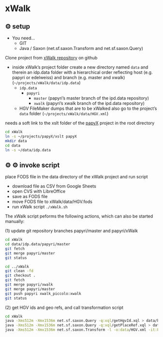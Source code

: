 # xWalk

## ⚙ setup

* You need…
  * GIT
  * Java / Saxon (net.sf.saxon.Transform and net.sf.saxon.Query)

Clone project from [xWalk repository](git@github.com:Edelweiss/xWalk.git) on github

* inside xWalk’s project folder create a new directory named `data` and therein an idp.data folder with a hierarchical order reflecting host (e.g. papyri or edelweiss) and branch (e.g. master and xwalk) (`~/projects/xWalk/data/idp.data`)
  * `idp.data`
    * `papyri`
      * `master` (papyri’s master branch of the ipd.data repository)
      * `xwalk` (papyri’s xwalk branch of the ipd.data repository)
  * HGV FileMaker dumps that are to be xWalked also go to the project’s `data` folder (`~/projects/xWalk/data/HGV.xml`)


needs a soft link to the xslt folder of the [papyX](https://github.com/Edelweiss/papyX) project in the root directory


```bash
cd xWalk
ln -s ~/projects/papyX/xslt papyX
mkdir data
cd data
ln -s ~/data/idp.data

```

## ⚙ ⚙ invoke script

place FODS file in the data directory of the xWalk project and run script

* download file as CSV from Google Sheets
* open CVS with LibreOffice
* save as FODS file
* move FODS file to xWalk/data/HGV.fods
* run xWalk script ```./xWalk.sh```

The xWalk script peforms the following actions, which can also be started manually:

(1) update git repository branches papyri/master and papyri/xWalk

```bash
cd xWalk
cd data/idp.data/papyri/master
git fetch
git merge papyri/master
git status

cd ../xWalk
git clean -fd
git checkout .
git fetch
git merge papyri/xwalk
git merge papyri/master
git push papyri xwalk_piccolo:xwalk
git status
```

(2) get HGV ids and geo refs, and call transformation script

```bash
cd xWalk
java -Xms512m -Xmx1536m net.sf.saxon.Query -q:xql/getHgvId.xql > data/hgvId.xml hgvMetaEpiDoc=../data/idp.data/papyri/master/HGV_meta_EpiDoc
java -Xms512m -Xmx1536m net.sf.saxon.Query -q:xql/getPlaceRef.xql > data/placeRef.xml hgvMetaEpiDoc=../data/idp.data/papyri/master/HGV_meta_EpiDoc
java -Xms512m -Xmx1536m net.sf.saxon.Transform -l -o:data/HGV.xml -it:FODS -xsl:xsl/xWalk.xsl HGV=data/HGV.fods
```
